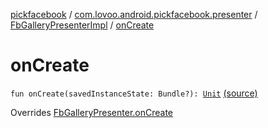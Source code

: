[pickfacebook](../../index.md) / [com.lovoo.android.pickfacebook.presenter](../index.md) / [FbGalleryPresenterImpl](index.md) / [onCreate](./on-create.md)

# onCreate

`fun onCreate(savedInstanceState: Bundle?): `[`Unit`](https://kotlinlang.org/api/latest/jvm/stdlib/kotlin/-unit/index.html) [(source)](https://github.com/lovoo/android-pickpic/blob/master/pickfacebook/src/main/kotlin/com/lovoo/android/pickfacebook/presenter/FbGalleryPresenterImpl.kt#L34)

Overrides [FbGalleryPresenter.onCreate](../../com.lovoo.android.pickfacebook.contract/-fb-gallery-presenter/on-create.md)

